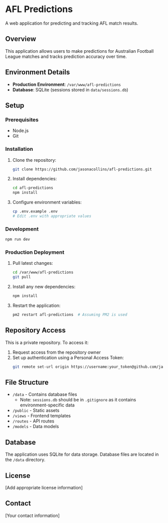 # AFL Predictions

A web application for predicting and tracking AFL match results.

## Overview

This application allows users to make predictions for Australian Football League matches and tracks prediction accuracy over time.

## Environment Details

- **Production Environment**: `/var/www/afl-predictions`
- **Database**: SQLite (sessions stored in `data/sessions.db`)

## Setup

### Prerequisites

- Node.js
- Git

### Installation

1. Clone the repository:
   ```bash
   git clone https://github.com/jasonacollins/afl-predictions.git
   ```

2. Install dependencies:
   ```bash
   cd afl-predictions
   npm install
   ```

3. Configure environment variables:
   ```bash
   cp .env.example .env
   # Edit .env with appropriate values
   ```

### Development

```bash
npm run dev
```

### Production Deployment

1. Pull latest changes:
   ```bash
   cd /var/www/afl-predictions
   git pull
   ```

2. Install any new dependencies:
   ```bash
   npm install
   ```

3. Restart the application:
   ```bash
   pm2 restart afl-predictions  # Assuming PM2 is used
   ```

## Repository Access

This is a private repository. To access it:

1. Request access from the repository owner
2. Set up authentication using a Personal Access Token:
   ```bash
   git remote set-url origin https://username:your_token@github.com/jasonacollins/afl-predictions.git
   ```

## File Structure

- `/data` - Contains database files
  - Note: `sessions.db` should be in `.gitignore` as it contains environment-specific data
- `/public` - Static assets
- `/views` - Frontend templates
- `/routes` - API routes
- `/models` - Data models

## Database

The application uses SQLite for data storage. Database files are located in the `/data` directory.

## License

[Add appropriate license information]

## Contact

[Your contact information]